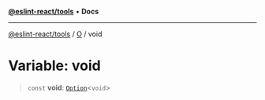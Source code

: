 [**@eslint-react/tools**](../../../README.md) • **Docs**

***

[@eslint-react/tools](../../../README.md) / [O](../README.md) / void

# Variable: void

> `const` **void**: [`Option`](../type-aliases/Option.md)\<`void`\>
